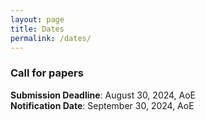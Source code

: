 ```yaml
---
layout: page
title: Dates
permalink: /dates/
---
```


### Call for papers

**Submission Deadline**:  August 30, 2024, AoE\
**Notification Date**: September 30, 2024, AoE